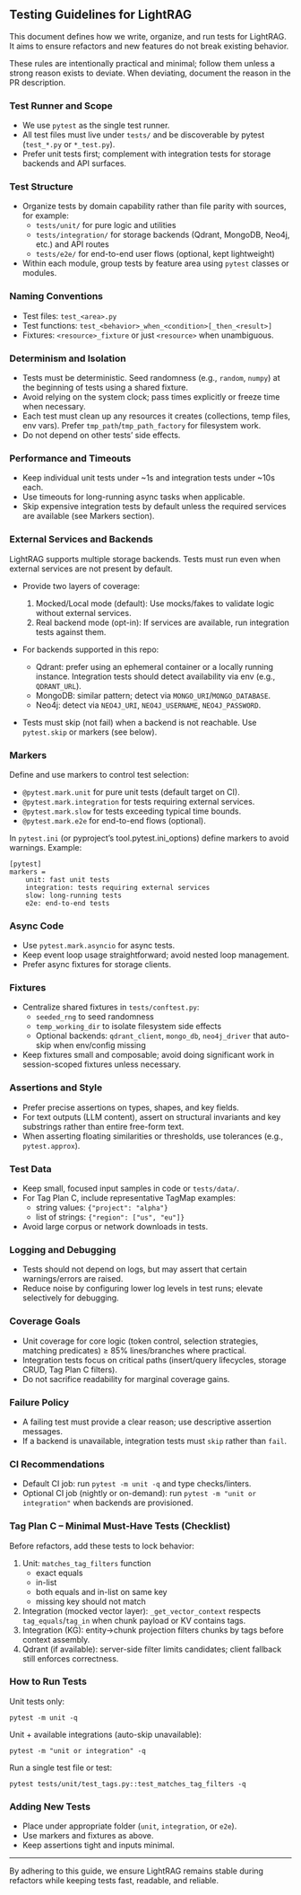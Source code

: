 ## Testing Guidelines for LightRAG

This document defines how we write, organize, and run tests for LightRAG. It aims to ensure refactors and new features do not break existing behavior.

These rules are intentionally practical and minimal; follow them unless a strong reason exists to deviate. When deviating, document the reason in the PR description.

### Test Runner and Scope
- We use `pytest` as the single test runner.
- All test files must live under `tests/` and be discoverable by pytest (`test_*.py` or `*_test.py`).
- Prefer unit tests first; complement with integration tests for storage backends and API surfaces.

### Test Structure
- Organize tests by domain capability rather than file parity with sources, for example:
  - `tests/unit/` for pure logic and utilities
  - `tests/integration/` for storage backends (Qdrant, MongoDB, Neo4j, etc.) and API routes
  - `tests/e2e/` for end-to-end user flows (optional, kept lightweight)
- Within each module, group tests by feature area using `pytest` classes or modules.

### Naming Conventions
- Test files: `test_<area>.py`
- Test functions: `test_<behavior>_when_<condition>[_then_<result>]`
- Fixtures: `<resource>_fixture` or just `<resource>` when unambiguous.

### Determinism and Isolation
- Tests must be deterministic. Seed randomness (e.g., `random`, `numpy`) at the beginning of tests using a shared fixture.
- Avoid relying on the system clock; pass times explicitly or freeze time when necessary.
- Each test must clean up any resources it creates (collections, temp files, env vars). Prefer `tmp_path`/`tmp_path_factory` for filesystem work.
- Do not depend on other tests’ side effects.

### Performance and Timeouts
- Keep individual unit tests under ~1s and integration tests under ~10s each.
- Use timeouts for long-running async tasks when applicable.
- Skip expensive integration tests by default unless the required services are available (see Markers section).

### External Services and Backends
LightRAG supports multiple storage backends. Tests must run even when external services are not present by default.

- Provide two layers of coverage:
  1) Mocked/Local mode (default): Use mocks/fakes to validate logic without external services.
  2) Real backend mode (opt-in): If services are available, run integration tests against them.

- For backends supported in this repo:
  - Qdrant: prefer using an ephemeral container or a locally running instance. Integration tests should detect availability via env (e.g., `QDRANT_URL`).
  - MongoDB: similar pattern; detect via `MONGO_URI`/`MONGO_DATABASE`.
  - Neo4j: detect via `NEO4J_URI`, `NEO4J_USERNAME`, `NEO4J_PASSWORD`.

- Tests must skip (not fail) when a backend is not reachable. Use `pytest.skip` or markers (see below).

### Markers
Define and use markers to control test selection:
- `@pytest.mark.unit` for pure unit tests (default target on CI).
- `@pytest.mark.integration` for tests requiring external services.
- `@pytest.mark.slow` for tests exceeding typical time bounds.
- `@pytest.mark.e2e` for end-to-end flows (optional).

In `pytest.ini` (or pyproject’s tool.pytest.ini_options) define markers to avoid warnings. Example:
```
[pytest]
markers =
    unit: fast unit tests
    integration: tests requiring external services
    slow: long-running tests
    e2e: end-to-end tests
```

### Async Code
- Use `pytest.mark.asyncio` for async tests.
- Keep event loop usage straightforward; avoid nested loop management.
- Prefer async fixtures for storage clients.

### Fixtures
- Centralize shared fixtures in `tests/conftest.py`:
  - `seeded_rng` to seed randomness
  - `temp_working_dir` to isolate filesystem side effects
  - Optional backends: `qdrant_client`, `mongo_db`, `neo4j_driver` that auto-skip when env/config missing
- Keep fixtures small and composable; avoid doing significant work in session-scoped fixtures unless necessary.

### Assertions and Style
- Prefer precise assertions on types, shapes, and key fields.
- For text outputs (LLM content), assert on structural invariants and key substrings rather than entire free-form text.
- When asserting floating similarities or thresholds, use tolerances (e.g., `pytest.approx`).

### Test Data
- Keep small, focused input samples in code or `tests/data/`.
- For Tag Plan C, include representative TagMap examples:
  - string values: `{"project": "alpha"}`
  - list of strings: `{"region": ["us", "eu"]}`
- Avoid large corpus or network downloads in tests.

### Logging and Debugging
- Tests should not depend on logs, but may assert that certain warnings/errors are raised.
- Reduce noise by configuring lower log levels in test runs; elevate selectively for debugging.

### Coverage Goals
- Unit coverage for core logic (token control, selection strategies, matching predicates) ≥ 85% lines/branches where practical.
- Integration tests focus on critical paths (insert/query lifecycles, storage CRUD, Tag Plan C filters).
- Do not sacrifice readability for marginal coverage gains.

### Failure Policy
- A failing test must provide a clear reason; use descriptive assertion messages.
- If a backend is unavailable, integration tests must `skip` rather than `fail`.

### CI Recommendations
- Default CI job: run `pytest -m unit -q` and type checks/linters.
- Optional CI job (nightly or on-demand): run `pytest -m "unit or integration"` when backends are provisioned.

### Tag Plan C – Minimal Must-Have Tests (Checklist)
Before refactors, add these tests to lock behavior:
1) Unit: `matches_tag_filters` function
   - exact equals
   - in-list
   - both equals and in-list on same key
   - missing key should not match
2) Integration (mocked vector layer): `_get_vector_context` respects `tag_equals`/`tag_in` when chunk payload or KV contains tags.
3) Integration (KG): entity→chunk projection filters chunks by tags before context assembly.
4) Qdrant (if available): server-side filter limits candidates; client fallback still enforces correctness.

### How to Run Tests
Unit tests only:
```
pytest -m unit -q
```

Unit + available integrations (auto-skip unavailable):
```
pytest -m "unit or integration" -q
```

Run a single test file or test:
```
pytest tests/unit/test_tags.py::test_matches_tag_filters -q
```

### Adding New Tests
- Place under appropriate folder (`unit`, `integration`, or `e2e`).
- Use markers and fixtures as above.
- Keep assertions tight and inputs minimal.

---
By adhering to this guide, we ensure LightRAG remains stable during refactors while keeping tests fast, readable, and reliable.


